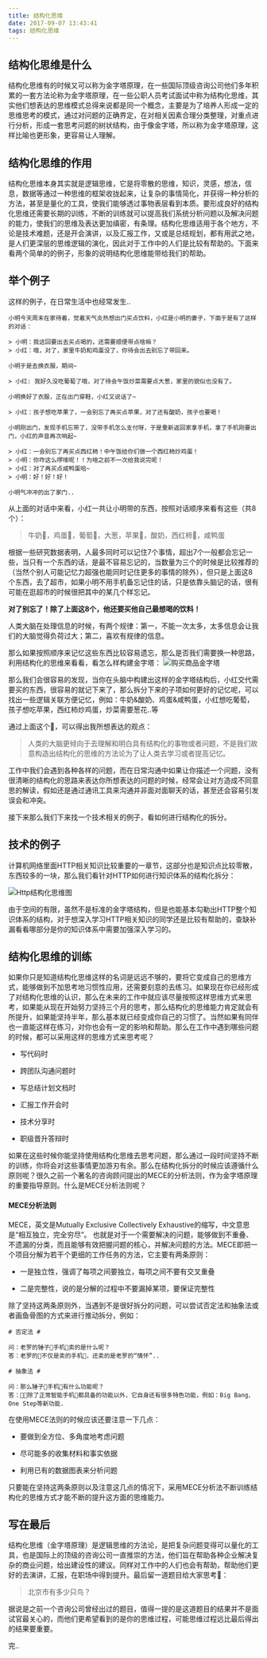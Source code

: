 ```yaml
---
title: 结构化思维
date: 2017-09-07 13:43:41
tags: 结构化思维
---
```


## 结构化思维是什么

结构化思维有的时候又可以称为金字塔原理，在一些国际顶级咨询公司他们多年积累的一套方法论称为金字塔原理，在一些公职人员考试面试中称为结构化思维，其实他们想表达的思维模式总得来说都是同一个概念，主要是为了培养人形成一定的思维思考的模式，通过对问题的正确界定，在对相关因素合理分类整理，对重点进行分析，形成一套思考问题的树状结构，由于像金字塔，所以称为金字塔原理，这样比喻也更形象，更容易让人理解。

## 结构化思维的作用

结构化思维本身其实就是逻辑思维，它是将零散的思维，知识，灵感，想法，信息，数据等通过一种思维的框架收拢起来，让复杂的事情简化，并获得一种分析的方法，甚至是量化的工具，使我们能够透过事物表层看到本质。要形成良好的结构化思维还需要长期的训练，不断的训练就可以提高我们系统分析问题以及解决问题的能力，使我们的思维及表达更加缜密，有条理。结构化思维适用于各个地方，不论是技术难题，还是开会演讲，以及汇报工作，又或是总结规划，都有用武之地，是人们更深层的思维逻辑的演化，因此对于工作中的人们是比较有帮助的。下面来看两个简单的的例子，形象的说明结构化思维能带给我们的帮助。

## 举个例子

这样的例子，在日常生活中也经常发生..
```sequence
小明今天周末在家待着，觉着天气炎热想出门买点饮料，小红是小明的妻子，下面于是有了这样的对话：

> 小明：我这回要出去买点喝的，还需要顺便带点啥嘛？
> 小红：哦，对了，家里牛奶和鸡蛋没了，你待会出去别忘了带回来。

小明于是去换衣服，期间~

> 小红: 我好久没吃葡萄了哦，对了待会午饭炒菜需要点大葱，家里的貌似也没有了。

小明换好了衣服，正在出门穿鞋，小红又说话了~

> 小红：孩子想吃苹果了，一会别忘了再买点苹果，对了还有酸奶，孩子也要喝！

小明刚出门，发现手机忘带了，没带手机怎么支付呀，于是重新返回家拿手机，拿了手机刚要出门，小红的声音再次响起~

> 小红：一会别忘了再买点西红柿！中午饭给你们做一个西红柿炒鸡蛋！
> 小明：你咋这么啰嗦呢！！为啥之前不一次给我说完呢！
> 小红：对了再买点咸鸭蛋哈~
> 小明：好！好！好！

小明气冲冲的出了家门..
```
从上面的对话中来看，小红一共让小明带的东西，按照对话顺序来看有这些（共8个）：
> 牛奶🐂，鸡蛋🐔，葡萄🍇，大葱，苹果🍎，酸奶，西红柿🍅，咸鸭蛋 

根据一些研究数据表明，人最多同时可以记住7个事情，超出7个一般都会忘记一些，当只有一个东西的话，是最不容易忘记的，当数量为三个的时候是比较推荐的（当然个别人可能记忆力超强也能同时记住更多的事情的除外），但只是上面这8个东西，去了超市，如果小明不用手机备忘记住的话，只是依靠头脑记的话，很有可能在逛超市的时候很把其中的某几个样忘记。

**对了别忘了！除了上面这8个，他还要买他自己最想喝的饮料！**

人类大脑在处理信息的时候，有两个规律：第一，不能一次太多，太多信息会让我们的大脑觉得负荷过大；第二，喜欢有规律的信息。

那么如果按照顺序来记忆这些东西比较容易遗忘，那么是否我们需要换一种思路，利用结构化的思维来看看，看怎么样构建金字塔：
![购买商品金字塔](http://p0.meituan.net/codeman/de3a801826ad590f76c95c864ed0893b129858.jpg)

那么我们会很容易的发现，当你在头脑中构建出这样的金字塔结构后，小红交代需要买的东西，很容易的就记下来了，那么拆分下来的子项如何更好的记忆呢，可以找出一些逻辑关联方便记忆，例如：牛奶&酸奶、鸡蛋&咸鸭蛋，小红想吃葡萄，孩子想吃苹果，西红柿炒鸡蛋，炒菜需要葱花..等

通过上面这个🌰，可以得出我所想表达的观点：
> 人类的大脑更倾向于去理解和明白具有结构化的事物或者问题，不是我们故意构造出结构化的思维的方法论为了让人类去学习或者提高记忆。

工作中我们会遇到各种各样的问题，而在日常沟通中如果让你描述一个问题，没有很清晰的结构化的思路来表达你所想表达的问题的时候，经常会让对方造成不同意思的解读，假如还是通过通讯工具来沟通并非面对面聊天的话，甚至还会容易引发误会和冲突。

接下来那么我们下来找一个技术相关的例子，看如何进行结构化的拆分。

## 技术的例子

计算机网络里面HTTP相关知识比较重要的一章节，这部分也是知识点比较零散，东西较多的一块，那么我们看针对HTTP如何进行知识体系的结构化拆分：

![Http结构化思维图](http://p1.meituan.net/codeman/10e29af14e04eb53fa628d20c38b7ed6235911.jpg)

由于空间的有限，虽然不是标准的金字塔结构，但是也能基本勾勒出HTTP整个知识体系的结构，对于想深入学习HTTP相关知识的同学还是比较有帮助的，查缺补漏看看哪部分是你的知识体系中需要加强深入学习的。

## 结构化思维的训练

如果你只是知道结构化思维这样的名词是远远不够的，要将它变成自己的思维方式，能够做到不加思考地习惯性应用，还需要刻意的去练习。如果现在你已经形成了对结构化思维的认识，那么在未来的工作中就应该尽量按照这样思维方式来思考，如果能从现在开始努力坚持三个月的思考，那么结构化的思维能力肯定就会有所提升，如果能坚持半年，那么基本就已经变成你自己的习惯了。当然如果有同伴也一直能这样在练习，对你也会有一定的影响和帮助。那么在工作中遇到哪些问题的时候，都可以采用这样的思维方式来思考呢？

* 写代码时

* 跨团队沟通问题时

* 写总结计划文档时

* 汇报工作开会时

* 技术分享时

* 职级晋升答辩时

如果在这些时候你能坚持使用结构化思维去思考问题，那么通过一段时间坚持不断的训练，你将会对这些事情更加游刃有余。那么在结构化拆分的时候应该遵循什么原则呢？很久之前一个著名的咨询顾问提出的MECE的分析法则，作为金字塔原理的重要指导原则。什么是MECE分析法则呢？

#### MECE分析法则
MECE，英文是Mutually Exclusive Collectively Exhaustive的缩写，中文意思是“相互独立，完全穷尽”。 也就是对于一个需要解决的问题，能够做到不重叠、不遗漏的分类，而且能够有效把握问题的核心，并解决问题的方法。MECE即把一个项目分解为若干个更细的工作任务的方法，它主要有两条原则：

* 一是独立性，强调了每项之间要独立，每项之间不要有交叉重叠

* 二是完整性，说的是分解的过程中不要漏掉某项，要保证完整性

除了坚持这两条原则外，当遇到不是很好拆分的问题，可以尝试否定法和抽象法或者画鱼骨图的方式来进行推动拆分，例如：

```sequence
# 否定法 #

问：老罗的锤子🔨手机📱卖的是什么呢？
答：老罗的🔨不仅是卖的手机📱，还卖的是老罗的“情怀”..

# 抽象法 #

问：那么锤子🔨手机📱有什么功能呢？
答：🔨📱除了正常智能手机📱都具备的功能以外，它自身还有很多特色功能，例如：Big Bang、One Step等新功能.
```

在使用MECE法则的时候应该还要注意一下几点：

* 要做到全方位、多角度地考虑问题

* 尽可能多的收集材料和事实依据

* 利用已有的数据图表来分析问题

只要能在坚持这两条原则以及注意这几点的情况下，采用MECE分析法不断训练结构化的思维方式才能不断的提升这方面的思维能力。

## 写在最后

结构化思维（金字塔原理）是逻辑思维的方法论，是把复杂问题变得可以量化的工具，也是国际上的顶级的咨询公司一直推崇的方法，他们旨在帮助各种企业解决复杂的商业问题，给出建设性的建议。同样对工作中的人们也会有帮助，帮助他们更好的去演讲，汇报，在职场中得到提升。最后留一道题目给大家思考🤔：

> 北京市有多少只鸟？

据说是之前一个咨询公司曾经出过的题目，值得一提的是这道题目的结果并不是面试官最关心的，而他们更希望看到的是你的思维过程，可能思维过程远比最后得出的结果要重要。

完..

